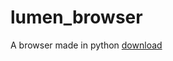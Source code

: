 # lumen_browser
A browser made in python
[download](https://github.com/Felix9390/lumen_browser/archive/refs/heads/main.zip)
